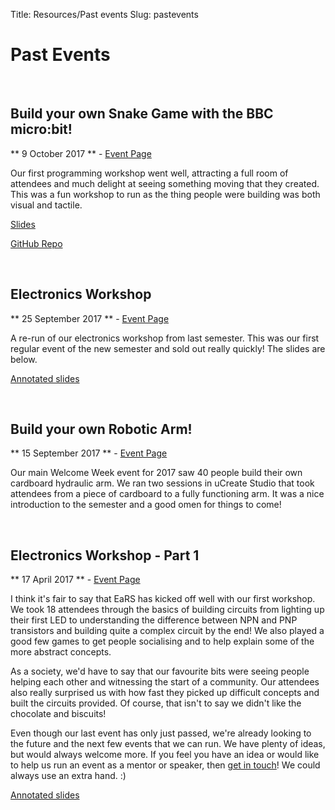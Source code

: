 Title: Resources/Past events
Slug: pastevents

Past Events
===========

<br>

## Build your own Snake Game with the BBC micro:bit! ##

** 9 October 2017 ** - [Event Page](/events/microbit-snake)

Our first programming workshop went well, attracting a full room of attendees and much delight at seeing something moving that they created. This was a fun workshop to run as the thing people were building was both visual and tactile.

[Slides](https://ears-edi.github.io/pdf/microbitsnake.pdf)

[GitHub Repo](https://github.com/ears-edi/microbit-snake)

<br>

## Electronics Workshop ##

** 25 September 2017 ** - [Event Page](/events/elec-workshop-s1-2017)

A re-run of our electronics workshop from last semester. This was our first regular event of the new semester and sold out really quickly! The slides are below.

[Annotated slides](/pdf/elecworkshoppart1annotated.pdf)

<br>

## Build your own Robotic Arm! ##

** 15 September 2017 ** - [Event Page](/events/robotic-arm)

Our main Welcome Week event for 2017 saw 40 people build their own cardboard hydraulic arm. We ran two sessions in uCreate Studio that took attendees from a piece of cardboard to a fully functioning arm. It was a nice introduction to the semester and a good omen for things to come!

<br>

## Electronics Workshop - Part 1 ##

** 17 April 2017 ** - [Event Page](/events/electronics-workshop-part-1)

I think it's fair to say that EaRS has kicked off well with our first workshop. We took 18 attendees through the basics of building circuits from lighting up their first LED to understanding the difference between NPN and PNP transistors and building quite a complex circuit by the end! We also played a good few games to get people socialising and to help explain some of the more abstract concepts.

As a society, we'd have to say that our favourite bits were seeing people helping each other and witnessing the start of a community. Our attendees also really surprised us with how fast they picked up difficult concepts and built the circuits provided. Of course, that isn't to say we didn't like the chocolate and biscuits!

Even though our last event has only just passed, we're already looking to the future and the next few events that we can run. We have plenty of ideas, but would always welcome more. If you feel you have an idea or would like to help us run an event as a mentor or speaker, then [get in touch](/contact)! We could always use an extra hand. :)

[Annotated slides](/pdf/elecworkshoppart1annotated.pdf)
